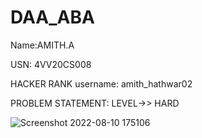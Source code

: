 # DAA_ABA
Name:AMITH.A

USN: 4VV20CS008

HACKER RANK 
username: amith_hathwar02


PROBLEM STATEMENT: LEVEL->> HARD

![Screenshot 2022-08-10 175106](https://user-images.githubusercontent.com/76877728/183899974-d6e63b08-290d-4704-a7af-99b07f30f928.jpg)

[](f)
